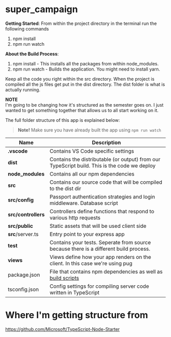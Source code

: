 # super_campaign
<b>Getting Started</b>:
From within the project directory in the terminal run the following commands
1) npm install 
2) npm run watch 
  
<b>About the Build Process</b>:<br>
1) npm install - This installs all the packages from within node_modules.
2) npm run watch - Builds the application. You might need to install yarn. 

Keep all the code you right within the src directory. When the project is compiled all the js files get put in the dist directory. The dist folder is what is actually running. 


<b>NOTE</b><br>
I'm going to be changing how it's structured as the semester goes on. I just wanted to get something together that allows us to all start working on it. 

The full folder structure of this app is explained below:

> **Note!** Make sure you have already built the app using `npm run watch`

| Name | Description |
| ------------------------ | --------------------------------------------------------------------------------------------- |
| **.vscode**              | Contains VS Code specific settings                                                            |
| **dist**                 | Contains the distributable (or output) from our TypeScript build. This is the code we deploy  |
| **node_modules**         | Contains all our npm dependencies                                                             |
| **src**                  | Contains our source code that will be compiled to the dist dir                                |
| **src/config**           | Passport authentication strategies and login middleware. Database script                      |
| **src/controllers**      | Controllers define functions that respond to various http requests                            |
| **src/public**           | Static assets that will be used client side                                                   |
| **src**/server.ts        | Entry point to your express app                                                               |
| **test**                 | Contains your tests. Seperate from source because there is a different build process.         |
| **views**                | Views define how your app renders on the client. In this case we're using pug                 |
| package.json             | File that contains npm dependencies as well as [build scripts](#what-if-a-library-isnt-on-definitelytyped)                          |
| tsconfig.json            | Config settings for compiling server code written in TypeScript                               |


# Where I'm getting structure from
https://github.com/Microsoft/TypeScript-Node-Starter
